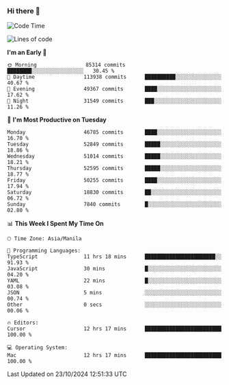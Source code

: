### Hi there 👋

<!--START_SECTION:waka-->
![Code Time](http://img.shields.io/badge/Code%20Time-5%2C661%20hrs%2018%20mins-blue)

![Lines of code](https://img.shields.io/badge/From%20Hello%20World%20I%27ve%20Written-122.1%20million%20lines%20of%20code-blue)

**I'm an Early 🐤** 

```text
🌞 Morning                85314 commits       ████████░░░░░░░░░░░░░░░░░   30.45 % 
🌆 Daytime                113938 commits      ██████████░░░░░░░░░░░░░░░   40.67 % 
🌃 Evening                49367 commits       ████░░░░░░░░░░░░░░░░░░░░░   17.62 % 
🌙 Night                  31549 commits       ███░░░░░░░░░░░░░░░░░░░░░░   11.26 % 
```
📅 **I'm Most Productive on Tuesday** 

```text
Monday                   46785 commits       ████░░░░░░░░░░░░░░░░░░░░░   16.70 % 
Tuesday                  52849 commits       █████░░░░░░░░░░░░░░░░░░░░   18.86 % 
Wednesday                51014 commits       █████░░░░░░░░░░░░░░░░░░░░   18.21 % 
Thursday                 52595 commits       █████░░░░░░░░░░░░░░░░░░░░   18.77 % 
Friday                   50255 commits       ████░░░░░░░░░░░░░░░░░░░░░   17.94 % 
Saturday                 18830 commits       ██░░░░░░░░░░░░░░░░░░░░░░░   06.72 % 
Sunday                   7840 commits        █░░░░░░░░░░░░░░░░░░░░░░░░   02.80 % 
```


📊 **This Week I Spent My Time On** 

```text
🕑︎ Time Zone: Asia/Manila

💬 Programming Languages: 
TypeScript               11 hrs 18 mins      ███████████████████████░░   91.93 % 
JavaScript               30 mins             █░░░░░░░░░░░░░░░░░░░░░░░░   04.20 % 
YAML                     22 mins             █░░░░░░░░░░░░░░░░░░░░░░░░   03.08 % 
JSON                     5 mins              ░░░░░░░░░░░░░░░░░░░░░░░░░   00.74 % 
Other                    0 secs              ░░░░░░░░░░░░░░░░░░░░░░░░░   00.06 % 

🔥 Editors: 
Cursor                   12 hrs 17 mins      █████████████████████████   100.00 % 

💻 Operating System: 
Mac                      12 hrs 17 mins      █████████████████████████   100.00 % 
```


 Last Updated on 23/10/2024 12:51:33 UTC
<!--END_SECTION:waka-->


<!--
**rad182/rad182** is a ✨ _special_ ✨ repository because its `README.md` (this file) appears on your GitHub profile.

Here are some ideas to get you started:

- 🔭 I’m currently working on ...
- 🌱 I’m currently learning ...
- 👯 I’m looking to collaborate on ...
- 🤔 I’m looking for help with ...
- 💬 Ask me about ...
- 📫 How to reach me: ...
- 😄 Pronouns: ...
- ⚡ Fun fact: ...
-->
